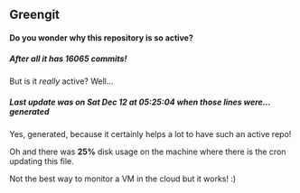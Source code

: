## Greengit

#### Do you wonder why this repository is so active?

##### After all it has 16065 commits!

But is it *really* active? Well...

##### Last update was on Sat Dec 12 at 05:25:04 when those lines were... generated

Yes, generated, because it certainly helps a lot to have such an active repo!

Oh and there was **25%** disk usage on the machine
where there is the cron updating this file.

Not the best way to monitor a VM in the cloud but it works! :)
